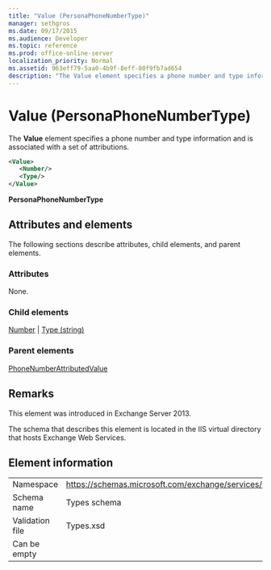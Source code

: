 ```yaml
---
title: "Value (PersonaPhoneNumberType)"
manager: sethgros
ms.date: 09/17/2015
ms.audience: Developer
ms.topic: reference
ms.prod: office-online-server
localization_priority: Normal
ms.assetid: 963eff79-5aa0-4b9f-8eff-80f9fb7ad654
description: "The Value element specifies a phone number and type information and is associated with a set of attributions."
---
```


# Value (PersonaPhoneNumberType)

The **Value** element specifies a phone number and type information and is associated with a set of attributions. 
  
```XML
<Value>
   <Number/>
   <Type/>
</Value>
```

**PersonaPhoneNumberType**

## Attributes and elements

The following sections describe attributes, child elements, and parent elements.
  
### Attributes

None.
  
### Child elements

[Number](number.md) | [Type (string)](type-string.md)
  
### Parent elements

[PhoneNumberAttributedValue](phonenumberattributedvalue.md)
  
## Remarks

This element was introduced in Exchange Server 2013.
  
The schema that describes this element is located in the IIS virtual directory that hosts Exchange Web Services.
  
## Element information

|||
|:-----|:-----|
|Namespace  <br/> |https://schemas.microsoft.com/exchange/services/2006/types  <br/> |
|Schema name  <br/> |Types schema  <br/> |
|Validation file  <br/> |Types.xsd  <br/> |
|Can be empty  <br/> ||
   

